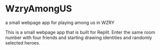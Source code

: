 # WzryAmongUS
a small webpage app for playing among us in WZRY

This is a small webpage app that is built for Replit. Enter the same room number with four friends and starting drawing identities and randomly selected heroes.

